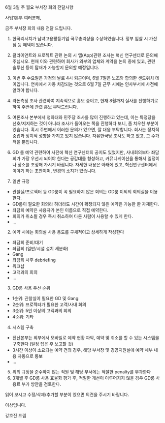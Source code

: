 6월 3일 주 월요 부서장 회의 전달사항


사업1본부 여러분께,

금주 부서장 회의 내용 전달 드립니다. 

1. 한국리서치가 남녀고용평등기업 국무총리상을 수상하였습니다. 정부 입찰 시 가산점 등 혜택이 있습니다.

2. 클라이언트와 프로젝트 관련 논의 시 앱(App)관련 조사는 혁신 연구센터로 문의해 주십시오.
   현재 이와 관련하여 회사가 외부의 업체와 계약을 논의 중에 있고, 관련 솔루션 등이 탑재가 가능할지 문의할 예정입니다. 

3. 이번 주 수요일은 가정의 날로 4시 퇴근이며, 6월 7일은 노조와 합의한 샌드위치 데이입니다.
   연차에서 자동 차감되는 것으로 6월 7일 근무 시에는 인사부서에 사전에 알려야 합니다.

4. 라돈측정 조사 관련하여 지속적으로 홍보 중이고, 현재 8월까지 실사를 진행하기로 하여 주변에 관련 홍보 부탁드립니다.

5. 여론조사 본부에서 청와대와 민주당 조사를 많이 진행하고 있는데, 이는 특정당을 선호/지지하는 것이 아니라 조사가 들어오는 쪽을 진행하다 보니,
좀 치우친 부분이 있습니다. 혹시 주변에서 이러한 문의가 있으면, 잘 대응 부탁합니다. 회사는 정치적 중립과 정치적 성향을 가지고 있지 않습니다.
자유한국당 조사도 하고 있고, 그 수가 적을 뿐입니다.

6. GD 룸 예약 관련하여 사전에 혁신 연구센터의 공지도 있었지만, 사내회의보다 좌담회가 가장 우선시 되어야 한다는 공감대를 형성하고,
커뮤니케이션을 통해서 일정이나 장소를 조정해 가시기 바랍니다. 자세한 내용은 아래에 있고, 혁신연구센터에서 이야기 하는 초안이며, 변경의 소지가 있습니다.

1.	일반 규정
- 관찰실/프로젝터 등 GD룸이 꼭 필요하지 않은 회의는 GD룸 이외의 회의실을 이용한다.
- GD룸이 필요한 회의라 하더라도 시간이 확정되지 않은 예약은 가능한 한 자제한다.
- 좌담회 예약은 사용자가 본인 이름으로 직접 예약한다.
- 회의가 취소될 경우 즉시 취소하여 다른 사람이 사용할 수 있게 한다.
- …
2.	예약 시에는 회의실 사용 용도를 구체적이고 상세하게 작성한다
-	좌담회 준비/대기
-	좌담회 (일반/시설 설치 세분화)
-	Gang
-	좌담회 사후 debriefing
-	워크샵
-	고객과의 회의
-	…
3.	GD룸 사용 우선 순위
- 1순위: 관찰실이 필요한 GD 및 Gang
- 2순위: 프로젝터가 필요한 고객/사내 회의
- 3순위: 5인 이상의 고객과의 회의
- 4순위: 기타
4.	시스템 구축
- 전산본부는 외부에서 모바일로 예약 현황 파악, 예약 및 취소를 할 수 있는 시스템을 구축한다 (일정 잡은 후 보고할 것)
- 3시간 이상이 소요되는 예약 건의 경우, 해당 부서장 및 경영지원실에 예약 세부 내용 자동으로 통보
- …
5.	위의 규정을 준수하지 않는 직원 및 해당 부서에는 적절한 penalty를 부과한다
6.	3개월 후 GD룸 사용 효율화 평가 후, 적절한 개선이 이루어지지 않을 경우 GD룸 사용료 부가 방안을 검토한다.

읽어 보시고 수정/삭제/추가할 부분이 있으면 의견을 주시기 바랍니다.


이상입니다.

강호진 드림
